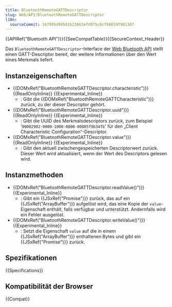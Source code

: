 ```yaml
---
title: BluetoothRemoteGATTDescriptor
slug: Web/API/BluetoothRemoteGATTDescriptor
l10n:
  sourceCommit: 167995d99581b23663efd975c8cf68659f901307
---
```


{{APIRef("Bluetooth API")}}{{SeeCompatTable}}{{SecureContext_Header}}

Das `BluetoothRemoteGATTDescriptor`-Interface der [Web Bluetooth API](/de/docs/Web/API/Web_Bluetooth_API) stellt einen GATT-Descriptor bereit, der weitere Informationen über den Wert eines Merkmals liefert.

## Instanzeigenschaften

- {{DOMxRef("BluetoothRemoteGATTDescriptor.characteristic")}} {{ReadOnlyInline}} {{Experimental_Inline}}
  - : Gibt die {{DOMxRef("BluetoothRemoteGATTCharacteristic")}} zurück, zu der dieser Descriptor gehört.
- {{DOMxRef("BluetoothRemoteGATTDescriptor.uuid")}} {{ReadOnlyInline}} {{Experimental_Inline}}
  - : Gibt die UUID des Merkmalsdescriptors zurück, zum Beispiel '`00002902-0000-1000-8000-00805f9b34fb`' für den „Client Characteristic Configuration“-Descriptor.
- {{DOMxRef("BluetoothRemoteGATTDescriptor.value")}} {{ReadOnlyInline}} {{Experimental_Inline}}
  - : Gibt den aktuell zwischengespeicherten Descriptorwert zurück. Dieser Wert wird aktualisiert, wenn der Wert des Descriptors gelesen wird.

## Instanzmethoden

- {{DOMxRef("BluetoothRemoteGATTDescriptor.readValue()")}} {{Experimental_Inline}}
  - : Gibt ein {{JSxRef("Promise")}} zurück, das auf ein {{JSxRef("ArrayBuffer")}} aufgelöst wird, das eine Kopie der `value`-Eigenschaft enthält, falls verfügbar und unterstützt. Andernfalls wird ein Fehler ausgelöst.
- {{DOMxRef("BluetoothRemoteGATTDescriptor.writeValue()")}} {{Experimental_Inline}}
  - : Setzt die Eigenschaft `value` auf die in einem {{JSxRef("ArrayBuffer")}} enthaltenen Bytes und gibt ein {{JSxRef("Promise")}} zurück.

## Spezifikationen

{{Specifications}}

## Kompatibilität der Browser

{{Compat}}
